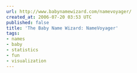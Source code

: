 ```yaml
---
url: http://www.babynamewizard.com/namevoyager/
created_at: 2006-07-20 03:53 UTC
published: false
title: 'The Baby Name Wizard: NameVoyager'
tags:
- names
- baby
- statistics
- fun
- visualization
---
```



